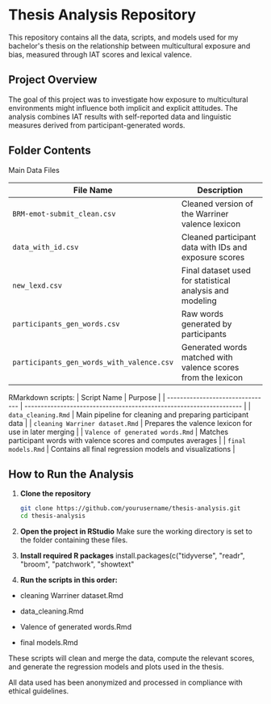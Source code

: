 # Thesis Analysis Repository

This repository contains all the data, scripts, and models used for my bachelor's thesis on the relationship between multicultural exposure and bias, measured through IAT scores and lexical valence.

## Project Overview

The goal of this project was to investigate how exposure to multicultural environments might influence both implicit and explicit attitudes. The analysis combines IAT results with self-reported data and linguistic measures derived from participant-generated words.

## Folder Contents

Main Data Files 

| File Name                                 | Description                                                  |
| ----------------------------------------- | ------------------------------------------------------------ |
| `BRM-emot-submit_clean.csv`               | Cleaned version of the Warriner valence lexicon              |
| `data_with_id.csv`                        | Cleaned participant data with IDs and exposure scores        |
| `new_lexd.csv`                            | Final dataset used for statistical analysis and modeling     |
| `participants_gen_words.csv`              | Raw words generated by participants                          |
| `participants_gen_words_with_valence.csv` | Generated words matched with valence scores from the lexicon |


RMarkdown scripts:
| Script Name                      | Purpose                                                             |
| -------------------------------- | ------------------------------------------------------------------- |
| `data_cleaning.Rmd`              | Main pipeline for cleaning and preparing participant data           |
| `cleaning Warriner dataset.Rmd`  | Prepares the valence lexicon for use in later merging               |
| `Valence of generated words.Rmd` | Matches participant words with valence scores and computes averages |
| `final models.Rmd`               | Contains all final regression models and visualizations             |



## How to Run the Analysis

1. **Clone the repository**
   ```bash
   git clone https://github.com/yourusername/thesis-analysis.git
   cd thesis-analysis

2. **Open the project in RStudio**
Make sure the working directory is set to the folder containing these files.

3. **Install required R packages**
install.packages(c("tidyverse", "readr", "broom", "patchwork", "showtext"

4. **Run the scripts in this order:**

- cleaning Warriner dataset.Rmd

- data_cleaning.Rmd

- Valence of generated words.Rmd

- final models.Rmd

These scripts will clean and merge the data, compute the relevant scores, and generate the regression models and plots used in the thesis.


All data used has been anonymized and processed in compliance with ethical guidelines.
